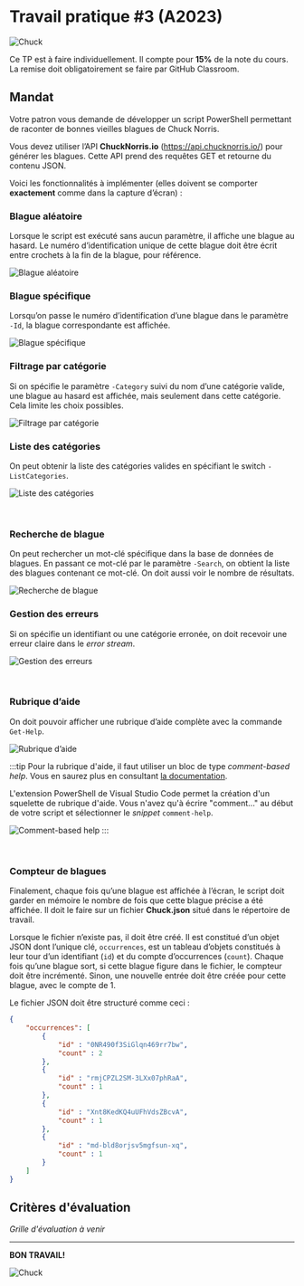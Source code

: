 # Travail pratique #3 (A2023)

![Chuck](./assets/tp3/chuck1.png)

Ce TP est à faire individuellement. Il compte pour **15%** de la note du cours. La remise doit obligatoirement se faire par GitHub Classroom.


## Mandat

Votre patron vous demande de développer un script PowerShell permettant de raconter de bonnes vieilles blagues de Chuck Norris. 

Vous devez utiliser l’API **ChuckNorris.io** (https://api.chucknorris.io/) pour générer les blagues. Cette API prend des requêtes GET et retourne du contenu JSON.

Voici les fonctionnalités à implémenter (elles doivent se comporter **exactement** comme dans la capture d’écran) :


### Blague aléatoire

Lorsque le script est exécuté sans aucun paramètre, il affiche une blague au hasard. Le numéro d’identification unique de cette blague doit être écrit entre crochets à la fin de la blague, pour référence.

![Blague aléatoire](./assets/tp3/tp3-random.png)
 
### Blague spécifique

Lorsqu’on passe le numéro d’identification d’une blague dans le paramètre `-Id`, la blague correspondante est affichée.

![Blague spécifique](./assets/tp3/tp3-specific.png)


### Filtrage par catégorie

Si on spécifie le paramètre `-Category` suivi du nom d’une catégorie valide, une blague au hasard est affichée, mais seulement dans cette catégorie. Cela limite les choix possibles.

![Filtrage par catégorie](./assets/tp3/tp3-category.png)


### Liste des catégories

On peut obtenir la liste des catégories valides en spécifiant le switch `-ListCategories`.

![Liste des catégories](./assets/tp3/tp3-list.png)

 
### Recherche de blague

On peut rechercher un mot-clé spécifique dans la base de données de blagues. En passant ce mot-clé par le paramètre `-Search`, on obtient la liste des blagues contenant ce mot-clé. On doit aussi voir le nombre de résultats.

![Recherche de blague](./assets/tp3/tp3-search.png)


### Gestion des erreurs

Si on spécifie un identifiant ou une catégorie erronée, on doit recevoir une erreur claire dans le *error stream*.

![Gestion des erreurs](./assets/tp3/tp3-errors.png)

 
### Rubrique d’aide

On doit pouvoir afficher une rubrique d’aide complète avec la commande `Get-Help`.

![Rubrique d’aide](./assets/tp3/tp3-help.png)

:::tip
Pour la rubrique d'aide, il faut utiliser un bloc de type *comment-based help*. Vous en saurez plus en consultant [la documentation](https://learn.microsoft.com/fr-ca/powershell/module/microsoft.powershell.core/about/about_comment_based_help?view=powershell-5.1).

L'extension PowerShell de Visual Studio Code permet la création d'un squelette de rubrique d'aide. Vous n'avez qu'à écrire "comment..." au début de votre script et sélectionner le *snippet* `comment-help`.

![Comment-based help](./assets/tp3/tp3-commentbasedhelp.png)
:::

 
### Compteur de blagues

Finalement, chaque fois qu’une blague est affichée à l’écran, le script doit garder en mémoire le nombre de fois que cette blague précise a été affichée. Il doit le faire sur un fichier **Chuck.json** situé dans le répertoire de travail.

Lorsque le fichier n’existe pas, il doit être créé. Il est constitué d’un objet JSON dont l’unique clé, `occurrences`, est un tableau d’objets constitués à leur tour d’un identifiant (`id`) et du compte d’occurrences (`count`). Chaque fois qu’une blague sort, si cette blague figure dans le fichier, le compteur doit être incrémenté. Sinon, une nouvelle entrée doit être créée pour cette blague, avec le compte de 1.

Le fichier JSON doit être structuré comme ceci :

```json
{
    "occurrences": [
        {
            "id" : "0NR490f3SiGlqn469rr7bw",
            "count" : 2
        },
        {
            "id" : "rmjCPZL2SM-3LXx07phRaA",
            "count" : 1
        },
        {
            "id" : "Xnt8KedKQ4uUFhVdsZBcvA",
            "count" : 1
        },
        {
            "id" : "md-bld8orjsv5mgfsun-xq",
            "count" : 1
        }
    ]
}
```

## Critères d'évaluation

*Grille d'évaluation à venir*



---

**BON TRAVAIL!**

![Chuck](./assets/tp3/chuck2.png)